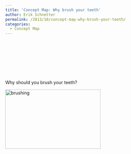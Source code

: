 ```yaml
---
title: 'Concept Map: Why brush your teeth'
author: Erik Schnetter
permalink: /2013/10/concept-map-why-brush-your-teeth/
categories:
  - Concept Map
---
```

&nbsp;

&nbsp;

&nbsp;

&nbsp;

Why should you brush your teeth?

[<img class="alignnone size-medium wp-image-4900" alt="brushing" src="http://teaching.software-carpentry.org/wp-content/uploads/2013/10/brushing-300x187.png" width="300" height="187" />][1]

 [1]: http://teaching.software-carpentry.org/wp-content/uploads/2013/10/brushing.png
